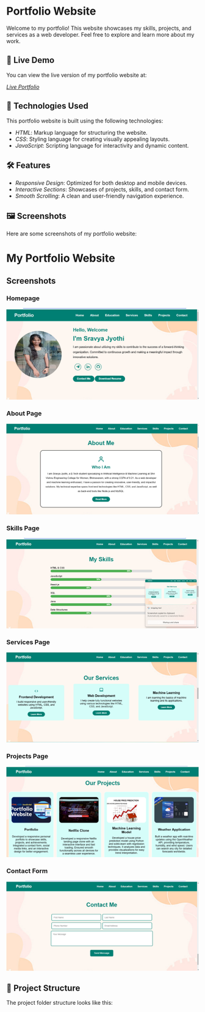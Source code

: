 # Portfolio Website

Welcome to my portfolio! This website showcases my skills, projects, and services as a web developer. Feel free to explore and learn more about my work.

## 📍 Live Demo

You can view the live version of my portfolio website at:

[*Live Portfolio*](https://your-portfolio-link.com)

## 🔧 Technologies Used

This portfolio website is built using the following technologies:

- *HTML*: Markup language for structuring the website.
- *CSS*: Styling language for creating visually appealing layouts.
- *JavaScript*: Scripting language for interactivity and dynamic content.

## 🛠️ Features

- *Responsive Design*: Optimized for both desktop and mobile devices.
- *Interactive Sections*: Showcases of projects, skills, and contact form.
- *Smooth Scrolling*: A clean and user-friendly navigation experience.

## 🖼️ Screenshots

Here are some screenshots of my portfolio website:

# My Portfolio Website

## Screenshots

### Homepage
![Homepage Screenshot](https://github.com/sravs6454/portfolio/blob/main//Screenshots/home.png?raw=true)

### About Page
![About Page Screenshot](https://github.com/sravs6454/portfolio/blob/main//Screenshots/about.png?raw=true)

### Skills Page
![Skills Page Screenshot](https://github.com/sravs6454/portfolio/blob/main//Screenshots/skills.png?raw=true)

### Services Page
![Services Page Screenshot](https://github.com/sravs6454/portfolio/blob/main//Screenshots/services.png?raw=true)

### Projects Page
![Projects Page Screenshot](https://github.com/sravs6454/portfolio/blob/main//Screenshots/projects.png?raw=true)

### Contact Form
![Contact Form Screenshot](https://github.com/sravs6454/portfolio/blob/main//contactform.png?raw=true)


## 📂 Project Structure

The project folder structure looks like this:
